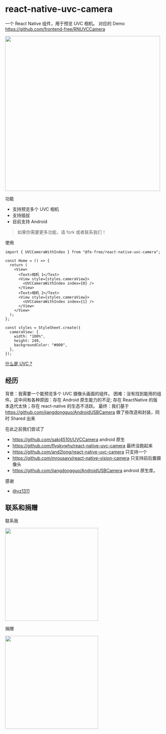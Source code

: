 # react-native-uvc-camera

一个 React Native 组件，用于预览 UVC 相机。
对应的 Demo https://github.com/frontend-free/RNUVCCamera

<img src="https://raw.githubusercontent.com/frontend-free/react-native-uvc-camera/refs/heads/main/md_doc/uvc.png" width="500">

功能

- 支持预览多个 UVC 相机
- 支持插拔
- 目前支持 Android

> 如果你需要更多功能，请 fork 或者联系我们！

使用

```tsx
import { UVCCameraWithIndex } from "@fe-free/react-native-uvc-camera";

const Home = () => {
  return (
    <View>
      <Text>相机 1</Text>
      <View style={styles.cameraView}>
        <UVCCameraWithIndex index={0} />
      </View>
      <Text>相机 2</Text>
      <View style={styles.cameraView}>
        <UVCCameraWithIndex index={1} />
      </View>
    </View>
  );
};

const styles = StyleSheet.create({
  cameraView: {
    width: "100%",
    height: 240,
    backgroundColor: "#000",
  },
});
```

[什么是 UVC ?](https://baike.baidu.com/item/uvc/3809290)

## 经历

背景：我需要一个能预览多个 UVC 摄像头画面的组件。
困难：没有找到能用的组件。这中间有各种原因：存在 Android 原生能力的不足; 存在 ReactNative 的版本迭代太快；存在 react-native 的生态不活跃。
最终：我们基于 https://github.com/jiangdongguo/AndroidUSBCamera 做了些改造和封装，同时 Shared 出来

在此之前我们尝试了

- https://github.com/saki4510t/UVCCamera android 原生
- https://github.com/flyskywhy/react-native-uvc-camera 最终没跑起来
- https://github.com/and2long/react-native-uvc-camera 只支持一个
- https://github.com/mrousavy/react-native-vision-camera 只支持前后置摄像头
- https://github.com/jiangdongguo/AndroidUSBCamera android 原生库。

感谢

- [@yz1311](https://github.com/yz1311)

## 联系和捐赠

联系我

<img src="https://raw.githubusercontent.com/frontend-free/react-native-uvc-camera/refs/heads/main/md_doc/wx.png" width="300">

捐赠

<img src="https://raw.githubusercontent.com/frontend-free/react-native-uvc-camera/refs/heads/main/md_doc/pay.png" width="300">

